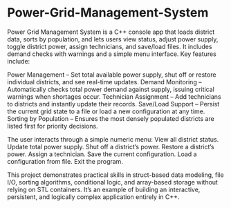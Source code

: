# Power-Grid-Management-System
Power Grid Management System is a C++ console app that loads district data, sorts by population, and lets users view status, adjust power supply, toggle district power, assign technicians, and save/load files. It includes demand checks with warnings and a simple menu interface.
Key features include:

Power Management – Set total available power supply, shut off or restore individual districts, and see real-time updates.
Demand Monitoring – Automatically checks total power demand against supply, issuing critical warnings when shortages occur.
Technician Assignment – Add technicians to districts and instantly update their records.
Save/Load Support – Persist the current grid state to a file or load a new configuration at any time.
Sorting by Population – Ensures the most densely populated districts are listed first for priority decisions.

The user interacts through a simple numeric menu:
View all district status.
Update total power supply.
Shut off a district’s power.
Restore a district’s power.
Assign a technician.
Save the current configuration.
Load a configuration from file.
Exit the program.

This project demonstrates practical skills in struct-based data modeling, file I/O, sorting algorithms, conditional logic, and array-based storage without relying on STL containers. It’s an example of building an interactive, persistent, and logically complex application entirely in C++.
